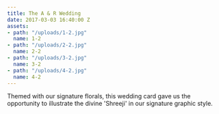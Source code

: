 ```yaml
---
title: The A & R Wedding
date: 2017-03-03 16:40:00 Z
assets:
- path: "/uploads/1-2.jpg"
  name: 1-2
- path: "/uploads/2-2.jpg"
  name: 2-2
- path: "/uploads/3-2.jpg"
  name: 3-2
- path: "/uploads/4-2.jpg"
  name: 4-2
---
```


Themed with our signature florals, this wedding card gave us the opportunity to illustrate the divine 'Shreeji' in our signature graphic style.

